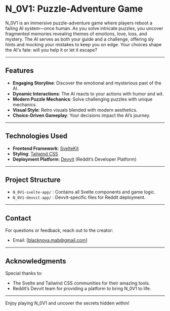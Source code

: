 # N\_0V1: Puzzle-Adventure Game

N\_0V1 is an immersive puzzle-adventure game where players reboot a failing AI system—once human. As you solve intricate puzzles, you uncover fragmented memories revealing themes of emotions, love, loss, and mystery. The AI serves as both your guide and a challenge, offering sly hints and mocking your mistakes to keep you on edge. Your choices shape the AI's fate: will you help it or let it escape?

---

## Features

- **Engaging Storyline**: Discover the emotional and mysterious past of the AI.
- **Dynamic Interactions**: The AI reacts to your actions with humor and wit.
- **Modern Puzzle Mechanics**: Solve challenging puzzles with unique mechanics.
- **Visual Style**: Retro visuals blended with modern aesthetics.
- **Choice-Driven Gameplay**: Your decisions impact the AI’s journey.

---

## Technologies Used

- **Frontend Framework**: [SvelteKit](https://kit.svelte.dev/)
- **Styling**: [Tailwind CSS](https://tailwindcss.com/)
- **Deployment Platform**: [Devvit](https://developers.reddit.com/) (Reddit’s Developer Platform)

---

## Project Structure
- `N_0V1-svelte-app/` : Contains all Svelte components and game logic.
- `N_0V1-devvit-app/` : Devvit-specific files for Reddit deployment.

---

## Contact

For questions or feedback, reach out to the creator:

- Email: [[blacknova.mab@gmail.com](mailto\:blacknova.mab@gmail.com)]



---

## Acknowledgments

Special thanks to:

- The Svelte and Tailwind CSS communities for their amazing tools.
- Reddit’s Devvit team for providing a platform to bring N\_0V1 to life.

---

Enjoy playing N\_0V1 and uncover the secrets hidden within!

